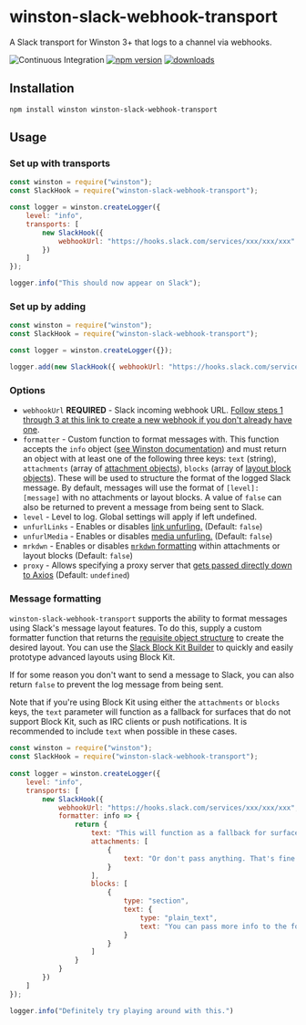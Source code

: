 # winston-slack-webhook-transport

A Slack transport for Winston 3+ that logs to a channel via webhooks.

![Continuous Integration](https://github.com/TheAppleFreak/winston-slack-webhook-transport/actions/workflows/tests.yml/badge.svg) [![npm version](https://badge.fury.io/js/winston-slack-webhook-transport.svg)](https://www.npmjs.com/package/winston-slack-webhook-transport) [![downloads](https://img.shields.io/npm/dw/winston-slack-webhook-transport)]((https://www.npmjs.com/package/winston-slack-webhook-transport))

## Installation

```
npm install winston winston-slack-webhook-transport
```

## Usage

### Set up with transports

```javascript
const winston = require("winston");
const SlackHook = require("winston-slack-webhook-transport");

const logger = winston.createLogger({
    level: "info",
    transports: [
        new SlackHook({
            webhookUrl: "https://hooks.slack.com/services/xxx/xxx/xxx"
        })
    ]
});

logger.info("This should now appear on Slack");
```

### Set up by adding

```javascript
const winston = require("winston");
const SlackHook = require("winston-slack-webhook-transport");

const logger = winston.createLogger({});

logger.add(new SlackHook({ webhookUrl: "https://hooks.slack.com/services/xxx/xxx/xxx" }));
```

### Options

* `webhookUrl` **REQUIRED** - Slack incoming webhook URL. [Follow steps 1 through 3 at this link to create a new webhook if you don't already have one](https://api.slack.com/messaging/webhooks).
* `formatter` - Custom function to format messages with. This function accepts the `info` object ([see Winston documentation](https://github.com/winstonjs/winston/blob/master/README.md#streams-objectmode-and-info-objects)) and must return an object with at least one of the following three keys: `text` (string), `attachments` (array of [attachment objects](https://api.slack.com/messaging/composing/layouts#attachments)), `blocks` (array of [layout block objects](https://api.slack.com/messaging/composing/layouts#adding-blocks)). These will be used to structure the format of the logged Slack message. By default, messages will use the format of `[level]: [message]` with no attachments or layout blocks. A value of `false` can also be returned to prevent a message from being sent to Slack.
* `level` - Level to log. Global settings will apply if left undefined.
* `unfurlLinks` - Enables or disables [link unfurling.](https://api.slack.com/reference/messaging/link-unfurling#no_unfurling_please) (Default: `false`)
* `unfurlMedia` - Enables or disables [media unfurling.](https://api.slack.com/reference/messaging/link-unfurling#no_unfurling_please) (Default: `false`)
* `mrkdwn` - Enables or disables [`mrkdwn` formatting](https://api.slack.com/reference/surfaces/formatting#basics) within attachments or layout blocks (Default: `false`)
* `proxy` - Allows specifying a proxy server that [gets passed directly down to Axios](https://github.com/axios/axios#request-config) (Default: `undefined`)

### Message formatting

`winston-slack-webhook-transport` supports the ability to format messages using Slack's message layout features. To do this, supply a custom formatter function that returns the [requisite object structure](https://api.slack.com/messaging/composing/layouts) to create the desired layout. You can use the [Slack Block Kit Builder](https://app.slack.com/block-kit-builder/) to quickly and easily prototype advanced layouts using Block Kit.

If for some reason you don't want to send a message to Slack, you can also return `false` to prevent the log message from being sent.

Note that if you're using Block Kit using either the `attachments` or `blocks` keys, the `text` parameter will function as a fallback for surfaces that do not support Block Kit, such as IRC clients or push notifications. It is recommended to include `text` when possible in these cases.

```javascript
const winston = require("winston");
const SlackHook = require("winston-slack-webhook-transport");
 
const logger = winston.createLogger({
    level: "info",
    transports: [
        new SlackHook({
            webhookUrl: "https://hooks.slack.com/services/xxx/xxx/xxx",
            formatter: info => {
                return {
                    text: "This will function as a fallback for surfaces that don't support Block Kit, like IRC clients or mobile push notifications.",
                    attachments: [
                        {
                            text: "Or don't pass anything. That's fine too"
                        }
                    ],
                    blocks: [
                        {
                            type: "section",
                            text: {
                                type: "plain_text",
                                text: "You can pass more info to the formatter by supplying additional parameters in the logger call"
                            }
                        }
                    ]
                }
            }
        })
    ]
});

logger.info("Definitely try playing around with this.")
```
